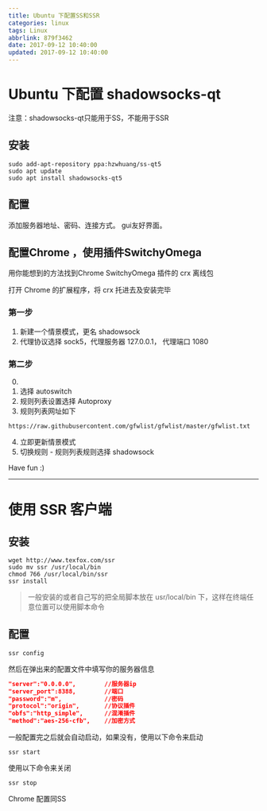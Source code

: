 ```yaml
---
title: Ubuntu 下配置SS和SSR
categories: linux
tags: Linux
abbrlink: 879f3462
date: 2017-09-12 10:40:00
updated: 2017-09-12 10:40:00
---
```


# Ubuntu 下配置 shadowsocks-qt

注意：shadowsocks-qt只能用于SS，不能用于SSR

## 安装

```
sudo add-apt-repository ppa:hzwhuang/ss-qt5
sudo apt update
sudo apt install shadowsocks-qt5
```

## 配置

添加服务器地址、密码、连接方式。 gui友好界面。

## 配置Chrome ，使用插件SwitchyOmega

用你能想到的方法找到Chrome SwitchyOmega 插件的 crx 离线包

打开 Chrome 的扩展程序，将 crx 托进去及安装完毕

### 第一步

1. 新建一个情景模式，更名 shadowsock
2. 代理协议选择 sock5，代理服务器 127.0.0.1， 代理端口 1080

### 第二步

0.
1. 选择 autoswitch
2. 规则列表设置选择 Autoproxy
3. 规则列表网址如下
  ```
  https://raw.githubusercontent.com/gfwlist/gfwlist/master/gfwlist.txt
  ```
4. 立即更新情景模式
5. 切换规则 - 规则列表规则选择 shadowsock

Have fun :)

---

# 使用 SSR 客户端

## 安装

```
wget http://www.texfox.com/ssr  
sudo mv ssr /usr/local/bin
chmod 766 /usr/local/bin/ssr  
ssr install  
```

> 一般安装的或者自己写的把全局脚本放在 usr/local/bin 下，这样在终端任意位置可以使用脚本命令

## 配置

```
ssr config
```

然后在弹出来的配置文件中填写你的服务器信息

```json
"server":"0.0.0.0",        //服务器ip  
"server_port":8388,        //端口  
"password":"m",            //密码  
"protocol":"origin",       //协议插件  
"obfs":"http_simple",      //混淆插件  
"method":"aes-256-cfb",    //加密方式  
```

一般配置完之后就会自动启动，如果没有，使用以下命令来启动

```
ssr start
```

使用以下命令来关闭

```
ssr stop
```

Chrome 配置同SS
